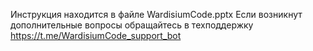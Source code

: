 Инструкция находится в файле WardisiumCode.pptx
   Если возникнут дополнительные вопросы обращайтесь в техподдержку https://t.me/WardisiumCode_support_bot
